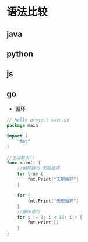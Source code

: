 # 语法比较

## java

## python

## js

## go

- 循环

```go
// hello project main.go
package main

import (
	"fmt"
)

//主函数入口
func main() {
	//循环语句 无限循环
	for true {
		fmt.Print("无限循环")
	}

	for {
		fmt.Print("无限循环")
	}
	//循环语句
	for i := 1; i < 10; i++ {
		fmt.Print(i)
	}
}

```